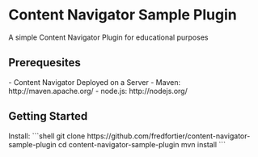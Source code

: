 Content Navigator Sample Plugin
============
A simple Content Navigator Plugin for educational purposes

<h2>Prerequesites</h2>
- Content Navigator Deployed on a Server
- Maven: http://maven.apache.org/
- node.js: http://nodejs.org/

<h2>Getting Started</h2>
Install:
```shell
git clone https://github.com/fredfortier/content-navigator-sample-plugin
cd content-navigator-sample-plugin
mvn install
```
